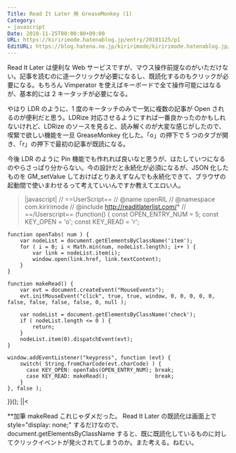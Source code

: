 ```yaml
---
Title: Read It Later 用 GreaseMonkey (1)
Category:
- javascript
Date: 2010-11-25T00:00:00+09:00
URL: https://kiririmode.hatenablog.jp/entry/20101125/p1
EditURL: https://blog.hatena.ne.jp/kiririmode/kiririmode.hatenablog.jp/atom/entry/8454420450078211367
---
```



Read It Later は便利な Web サービスですが、マウス操作前提なのがいただけない。記事を読むのに逐一クリックが必要になるし、既読化するのもクリックが必要になる。もちろん Vimperator を使えばキーボードで全て操作可能にはなるが、基本的には 2 キータッチが必要になる。

やはり LDR のように、1 度のキータッチのみで一気に複数の記事が Open されるのが便利だと思う。LDRize 対応させるようにすれば一番良かったのかもしれないけれど、LDRize のソースを見ると、読み解くのが大変な感じがしたので、喫緊で欲しい機能を一旦 GreaseMonkey 化した。「o」の押下で 5 つのタブが開き、「r」の押下で最初の記事が既読になる。

今後 LDR のように Pin 機能でも作れれば良いなと思うが、はたしていつになるのやらさっぱり分からない。今の設計だと永続化が必須になるが、JSON 化したものを GM_setValue しておけばとりあえずなんでも永続化できて、ブラウザの起動間で使いまわせるって考えていいんですか教えてエロい人。

>|javascript|
// ==UserScript==
// @name           openRIL
// @namespace      com.kiririmode
// @include        http://readitlaterlist.com/*
// ==/Userscript==
(function() {
    const OPEN_ENTRY_NUM = 5;
    const KEY_OPEN = 'o';
    const KEY_READ = 'r';
    
    function openTabs( num ) {
        var nodeList = document.getElementsByClassName('item');
        for ( i = 0; i < Math.min(num, nodeList.length); i++ ) {
            var link = nodeList.item(i);
            window.open(link.href, link.textContent);
        }
    }
    
    function makeRead() {
        var evt = document.createEvent("MouseEvents");
        evt.initMouseEvent("click", true, true, window, 0, 0, 0, 0, 0, false, false, false, false, 0, null );
        
        var nodeList = document.getElementsByClassName('check');
        if ( nodeList.length <= 0 ) {
            return;
        }
        nodeList.item(0).dispatchEvent(evt);
    }
    
    window.addEventListener("keypress", function (evt) {
        switch( String.fromCharCode(evt.charCode) ) {
          case KEY_OPEN: openTabs(OPEN_ENTRY_NUM); break;
          case KEY_READ: makeRead();               break;
        }
    }, false );
})();
||<

**加筆
makeRead これじゃダメだった。
Read It Later の既読化は画面上で style="display: none;" するだけなので、document.getElementsByClassName すると、既に既読化しているものに対してクリックイベントが発火されてしまうのか。また考える。ねむい。
